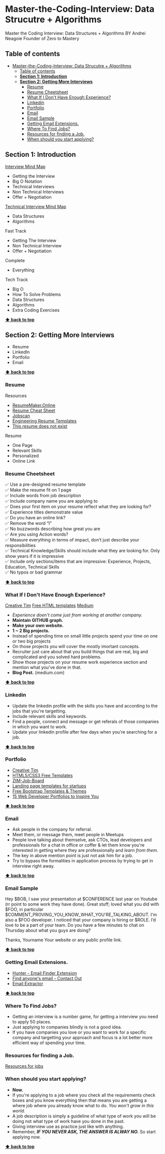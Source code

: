 # Master-the-Coding-Interview: Data Strucutre + Algorithms

Master the Coding Interview: Data Structures + Algorithms BY Andrei Neagoie Founder of Zero to Mastery
## Table of contents
- [Master-the-Coding-Interview: Data Strucutre + Algorithms](#master-the-coding-interview-data-strucutre--algorithms)
  - [Table of contents](#table-of-contents)
  - [**Section 1: Introduction**](#section-1-introduction)
  - [**Section 2: Getting More Interviews**](#section-2-getting-more-interviews)
    - [Resume](#resume)
    - [Resume Cheetsheet](#resume-cheetsheet)
    - [What If I Don't Have Enough Experience?](#what-if-i-dont-have-enough-experience)
    - [Linkedin](#linkedin)
    - [Portfolio](#portfolio)
    - [Email](#email)
    - [Email Sample](#email-sample)
    - [Getting Email Extensions.](#getting-email-extensions)
    - [Where To Find Jobs?](#where-to-find-jobs)
    - [Resources for finding a Job.](#resources-for-finding-a-job)
    - [When should you start applying?](#when-should-you-start-applying)


## **Section 1: Introduction**

[Interview Mind Map](https://coggle.it/diagram/W5u8QkZs6r4sZM3J/t/master-the-interview)

- Getting the Interview
- Big O Notation
- Technical Interviews
- Non Technical Interviews
- Offer + Negotiation

[Technical Interview Mind Map](https://coggle.it/diagram/W5E5tqYlrXvFJPsq/t/master-the-interview-click-here-for-course-link)

- Data Structures
- Algorithms

Fast Track

- Getting The Interview
- Non Technical Interview
- Offer + Negotiation

Complete

- Everything

Tech Track

- Big O
- How To Solve Problems
- Data Structures
- Algorithms
- Extra Coding Exercises

**[⬆ back to top](#table-of-contents)**


## **Section 2: Getting More Interviews**

- Resume
- LinkedIn
- Portfolio
- Email

**[⬆ back to top](#table-of-contents)**

### Resume

Resources

- [ResumeMaker.Online](https://www.resumemaker.online/)
- [Resume Cheat Sheet](https://github.com/aneagoie/resume-checklist)
- [Jobscan](https://www.jobscan.co/)
- [Engineering Resume Templates](https://www.cakeresume.com/Engineering-resume-samples)
- [This resume does not exist](https://thisresumedoesnotexist.com/)

Resume

- One Page
- Relevant Skills
- Personalized
- Online Link


### Resume Cheetsheet

✅ Use a pre-designed resume template    
✅ Make the resume fit on 1 page   
✅ Include words from job description  
✅ Include company name you are applying to  
✅ Does your first item on your resume reflect what they are looking for?  
✅ Experience titles demonstrate value  
✅ Do you have an online link?  
✅ Remove the word “I”  
✅ No buzzwords describing how great you are  
✅ Are you using Action words?  
✅ Measure everything in terms of impact, don’t just describe your responsibilities  
✅ Technical Knowledge/Skills should include what they are looking for. Only show years if it is impressive  
✅ Include only sections/items that are impressive: Experience, Projects, Education, Technical Skills  
✅ No typos or bad grammar  


**[⬆ back to top](#table-of-contents)**

### What If I Don't Have Enough Experience?

[Creative Tim](https://www.creative-tim.com/)
[Free HTML templates](http://www.mashup-template.com/)
[Medium](https://medium.com/)


- _Experience doen't come just from working at another company._
- **Maintain GITHUB graph.**
- **Make your own website.**
- **1 ~ 2 Big projects.**
- Instead of spending time on small little projects spend your time on one or two big projects 
- On those projects you will cover the mostly imortant concepts.
- Recruiter just care about that you build things that are real, big and complicated and you solved hard problems.
- Show those projects on your resume work experience section and mention what you've done in that.
- **Blog Post.** (medium.com)

**[⬆ back to top](#table-of-contents)**

### Linkedin
- Update the linkedin profile with the skills you have and according to the jobs that you're targetting.
- Include relevant skills and keywords.
- Find a people, connect and message or get referals of those companies in which you want to work.
- Update your linkedin profile after few days when you're searching for a job.
  

**[⬆ back to top](#table-of-contents)**

### Portfolio

- [Creative Tim](https://www.creative-tim.com/)
- [HTML5/CSS3 Free Templates](http://www.mashup-template.com/templates.html)
- [ZtM-Job-Board](https://github.com/zero-to-mastery/ZtM-Job-Board)
- [Landing page templates for startups](https://cruip.com/)
- [Free Bootstrap Templates & Themes](https://mdbootstrap.com/freebies/)
- [15 Web Developer Portfolios to Inspire You](https://www.freecodecamp.org/news/15-web-developer-portfolios-to-inspire-you-137fb1743cae/)

**[⬆ back to top](#table-of-contents)**

### Email
- Ask people in the company for referral.
- Meet them, or message them, meet people in Meetups
- People love talking about themselve, ask CTOs, lead developers and professionals for a chat in office or coffer & let them know you're interested in getting where they are professionally and _learn from them_.
- The key in above mention point is just not ask him for a job.
- Try to bypass the formalities in application process by trying to get in interview right away.

**[⬆ back to top](#table-of-contents)**
### Email Sample
Hey $BOB,
I saw your presentation at $CONFERENCE last year on Youtube (rr point to some work they have done).
Great stuff; loved what you did with $FOO, in particular
$COMMENT_PROVING_YOU_KNOW_WHAT_YOU'RE_TALKING_ABOUT.
I'm also a $FOO developer. I noticed that your company is hiring
or $ROLE. I’d love to be a part of your team. Do you have a
few minutes to chat on Thursday about what you guys are doing?

Thanks,
Yourname
Your website or any public profile link.

**[⬆ back to top](#table-of-contents)**
### Getting Email Extensions.
- [Hunter - Email Finder Extension
](https://chrome.google.com/webstore/detail/hunter-email-finder-exten/hgmhmanijnjhaffoampdlllchpolkdnj?hl=en)
- [Find anyone's email - Contact Out](https://chrome.google.com/webstore/detail/find-anyones-email-contac/jjdemeiffadmmjhkbbpglgnlgeafomjo?hl=en)
- [Email Extractor](https://chrome.google.com/webstore/detail/email-extractor/jdianbbpnakhcmfkcckaboohfgnngfcc?hl=en)

**[⬆ back to top](#table-of-contents)**
### Where To Find Jobs?

- Getting an interview is a number game, for getting a interview you need to apply 50 places.
- Just applying to companies blindly is not a good idea.
- If you have companies you love or you want to work for a specific company and targetting your approach and focus is a lot better more efficient way of spending your time.

### Resources for finding a Job.
[Resources for jobs](resourcesForJobs.html)

### When should you start applying?
- **Now.**
- If you're applying to a job where you check all the requirements check boxes and you know everything then that means you are getting a where job where you already know what to do. _You won't grow in this world._
- A job description is simply a guideline of what type of work you will be doing not what type of work have you done in the past.
- Giving interview use as practice just like with anything.
- Remember, **_IF YOU NEVER ASK, THE ANSWER IS ALWAY NO._** So start applying now.




**[⬆ back to top](#table-of-contents)**